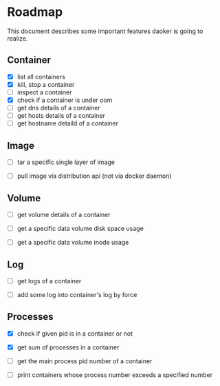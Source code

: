 # Roadmap

This document describes some important features daoker is going to realize.

## Container

- [x] list all containers
- [x] kill, stop a container
- [ ] inspect a container
- [x] check if a container is under oom
- [ ] get dns details of a container
- [ ] get hosts details of a container
- [ ] get hostname detaild of a container

## Image

- [ ] tar a specific single layer of image 
- [ ] pull image via distribution api (not via docker daemon)


## Volume

- [ ] get volume details of a container
- [ ] get a specific data volume disk space usage
- [ ] get a specific data volume inode usage


## Log

- [ ] get logs of a container
- [ ] add some log into container's log by force


## Processes

- [x] check if given pid is in a container or not
- [x] get sum of processes in a container
- [ ] get the main process pid number of a container
- [ ] print containers whose process number exceeds a specified number


